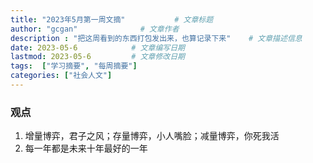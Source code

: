 ```yaml
---
title: "2023年5月第一周文摘"           # 文章标题
author: "gcgan"              # 文章作者
description : "把这周看到的东西打包发出来，也算记录下来"    # 文章描述信息
date: 2023-05-6            # 文章编写日期
lastmod: 2023-05-6         # 文章修改日期
tags:  ["学习摘要", "每周摘要"]
categories: ["社会人文"]
---
```

### 观点
1. 增量博弈，君子之风；存量博弈，小人嘴脸；减量博弈，你死我活
1. 每一年都是未来十年最好的一年